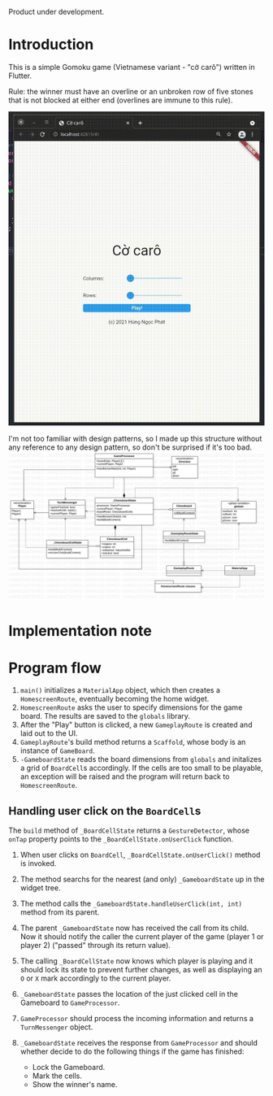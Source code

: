 Product under development.

# Introduction
This is a simple Gomoku game (Vietnamese variant - "cờ carô") written in Flutter.

Rule: the winner must have an overline or an unbroken row of five stones that is not blocked at either end (overlines are immune to this rule). <br>

![demo](extra/demo.gif)

I'm not too familiar with design patterns, so I made up this structure without any reference to any design pattern, so don't be surprised if it's too bad.
![class-diagram](extra/ClassDiagram.jpg)

# Implementation note
# Program flow
1. `main()` initializes a `MaterialApp` object, which then creates a `HomescreenRoute`, eventually becoming the home widget.
2. `HomescreenRoute` asks the user to specify dimensions for the game board. The results are saved to the `globals` library.
3. After the "Play" button is clicked, a new `GameplayRoute` is created and laid out to the UI.
4. `GameplayRoute`'s build method returns a `Scaffold`, whose body is an instance of `GameBoard`.
5. `-GameboardState` reads the board dimensions from `globals` and initalizes a grid of `BoardCell`s accordingly. If the cells are too small to be playable, an exception will be raised and the program will return back to `HomescreenRoute`.

## Handling user click on the `BoardCell`s
The `build` method of `_BoardCellState` returns a `GestureDetector`, whose `onTap` property points to the `_BoardCellState.onUserClick` function.
1. When user clicks on `BoardCell`, `_BoardCellState.onUserClick()` method is invoked.
2. The method searchs for the nearest (and only) `_GameboardState` up in the widget tree.
3. The method calls the `_GameboardState.handleUserClick(int, int)` method from its parent.
4. The parent `_GameboardState` now has received the call from its child. Now it should notify the caller the current player of the game (player 1 or player 2) ("passed" through its return value).
5. The calling `_BoardCellState` now knows which player is playing and it should lock its state to prevent further changes, as well as displaying an `O` or `X` mark accordingly to the current player.

6. `_GameboardState` passes the location of the just clicked cell in the Gameboard to `GameProcessor`.
7. `GameProcessor` should process the incoming information and returns a `TurnMessenger` object.
8. `_GameboardState` receives the response from `GameProcessor` and should whether decide to do the following things if the game has finished:
    - Lock the Gameboard.
    - Mark the cells.
    - Show the winner's name.